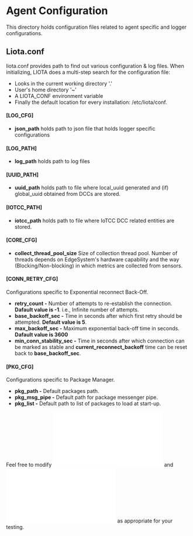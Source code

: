 # Agent Configuration
This directory holds configuration files related to agent specific and logger configurations.


## Liota.conf
liota.conf provides path to find out various configuration & log files.  When initializing, LIOTA does a multi-step search for the configuration file:

* Looks in the current working directory '.'
* User's home directory '~'
* A LIOTA_CONF environment variable
* Finally the default location for every installation: /etc/liota/conf.

#### [LOG_CFG]

* **json_path** holds path to json file that holds logger specific configurations


#### [LOG_PATH]

* **log_path** holds path to log files


#### [UUID_PATH]

* **uuid_path** holds path to file where local_uuid generated and (if) global_uuid obtained from DCCs are stored.


#### [IOTCC_PATH]

* **iotcc_path** holds path to file where IoTCC DCC related entities are stored.


#### [CORE_CFG]

* **collect_thread_pool_size** Size of collection thread pool. Number of threads depends on EdgeSystem's hardware capability and the way (Blocking/Non-blocking) in which metrics are collected from sensors.


#### [CONN_RETRY_CFG]
Configurations specific to Exponential reconnect Back-Off.

* **retry_count -** Number of attempts to re-establish the connection.  **Dafault value is -1**. i.e., Infinite number of attempts.
* **base_backoff_sec -** Time in seconds after which first retry should be attempted. **Default value is 5**.
* **max_backoff_sec -** Maximum exponential back-off time in seconds.  **Dafault value is 3600**
* **min_conn_stability_sec -** Time in seconds after which connection can be marked as stable and **current_reconnect_backoff** time can be reset back to **base_backoff_sec**.


#### [PKG_CFG]
Configurations specific to Package Manager.

* **pkg_path -** Default packages path.
* **pkg_msg_pipe -** Default path for package messenger pipe.
* **pkg_list -** Default path to list of packages to load at start-up.



Feel free to modify ![liota.conf](/config/liota.conf) and ![logging.json](/config/logging.json) as appropriate for your testing.

